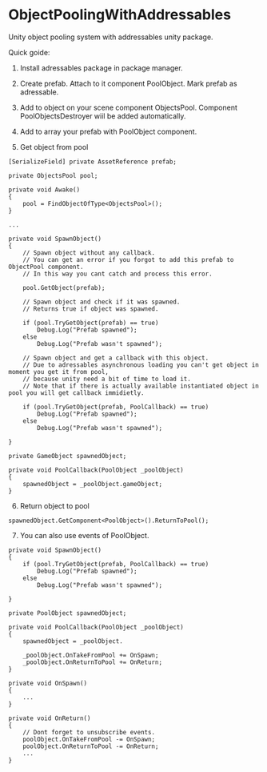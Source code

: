 # ObjectPoolingWithAddressables
Unity object pooling system with addressables unity package.

Quick goide:
1. Install adressables package in package manager.

2. Create prefab. Attach to it component PoolObject. Mark prefab as adressable.

3. Add to object on your scene component ObjectsPool. Component PoolObjectsDestroyer wiil be added automatically.

4. Add to array your prefab with PoolObject component.

5. Get object from pool
```
[SerializeField] private AssetReference prefab;

private ObjectsPool pool;

private void Awake()
{
    pool = FindObjectOfType<ObjectsPool>();
}

...

private void SpawnObject()
{
    // Spawn object without any callback.
    // You can get an error if you forgot to add this prefab to ObjectPool component. 
    // In this way you cant catch and process this error.
    
    pool.GetObject(prefab);
    
    // Spawn object and check if it was spawned. 
    // Returns true if object was spawned.
    
    if (pool.TryGetObject(prefab) == true)
        Debug.Log("Prefab spawned");
    else
        Debug.Log("Prefab wasn't spawned");
        
    // Spawn object and get a callback with this object.
    // Due to adressables asynchronous loading you can't get object in moment you get it from pool,
    // because unity need a bit of time to load it.
    // Note that if there is actually available instantiated object in pool you will get callback immidietly.
    
    if (pool.TryGetObject(prefab, PoolCallback) == true)
        Debug.Log("Prefab spawned");
    else
        Debug.Log("Prefab wasn't spawned");
    
}

private GameObject spawnedObject;

private void PoolCallback(PoolObject _poolObject)
{
    spawnedObject = _poolObject.gameObject;
}

```

6. Return object to pool
```
spawnedObject.GetComponent<PoolObject>().ReturnToPool();
```

7. You can also use events of PoolObject.

```
private void SpawnObject() 
{
    if (pool.TryGetObject(prefab, PoolCallback) == true)
        Debug.Log("Prefab spawned");
    else
        Debug.Log("Prefab wasn't spawned");
    
}

private PoolObject spawnedObject;

private void PoolCallback(PoolObject _poolObject)
{
    spawnedObject = _poolObject.

    _poolObject.OnTakeFromPool += OnSpawn;
    _poolObject.OnReturnToPool += OnReturn;
}

private void OnSpawn() 
{
    ...
}

private void OnReturn()
{
    // Dont forget to unsubscribe events.
    poolObject.OnTakeFromPool -= OnSpawn;
    poolObject.OnReturnToPool -= OnReturn;
    ...
}
```
